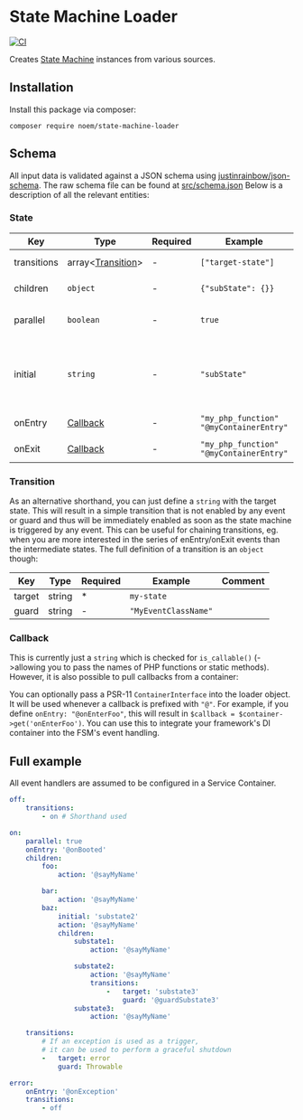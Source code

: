 # State Machine Loader

[![CI](https://github.com/NoemPHP/state-machine-loader/actions/workflows/ci.yml/badge.svg)](https://github.com/NoemPHP/state-machine-loader/actions/workflows/ci.yml)

Creates [State Machine](https://noemphp.github.io/state-machine/) instances from various sources.

## Installation

Install this package via composer:

`composer require noem/state-machine-loader`

## Schema

All input data is validated against a JSON schema
using [justinrainbow/json-schema](https://github.com/justinrainbow/json-schema). The raw schema file can be found
at [src/schema.json](https://github.com/NoemPHP/state-machine-loader/blob/master/src/schema.json)
Below is a description of all the relevant entities:

### State

|Key|Type|Required|Example|Comment  |
|---|---|---|---|---|
|transitions|array<[Transition](#transition)> | - | `["target-state"]`| Define which states can be reached from this state |
|children|`object`| - |`{"subState": {}}`| `Dictionary<string,State>`. Recursion |
|parallel|`boolean`| - |`true`| Flag this state as parallel.<br>All of its children will be active at the same time  |
|initial|`string`| - | `"subState"` | Only used for hierarchical states.<br>Determines which child state is initially active.<br> Defaults to the first child if omitted|
|onEntry|[Callback](#callback)  | - | `"my_php_function"`<br>`"@myContainerEntry"` | An action to run when this state is entered. |
|onExit|[Callback](#callback)  | - | `"my_php_function"`<br>`"@myContainerEntry"` | An action to run when this state is exited.  |

### Transition

As an alternative shorthand, you can just define a `string` with the target state. This will result in a simple
transition that is not enabled by any event or guard and thus will be immediately enabled as soon as the state machine
is triggered by any event. This can be useful for chaining transitions, eg. when you are more interested in the series
of enEntry/onExit events than the intermediate states. The full definition of a transition is an `object` though:

|Key|Type|Required|Example|Comment  |
|---|---|---|---|---|
|target|string| * | `my-state` |   |
|guard|string| - |`"MyEventClassName"`|   |

### Callback

This is currently just a `string` which is checked for `is_callable()` (->allowing you to pass the names of PHP
functions or static methods). However, it is also possible to pull callbacks from a container:

You can optionally pass a PSR-11 `ContainerInterface` into the loader object. It will be used whenever a callback is
prefixed with `"@"`. For example, if you define `onEntry: "@onEnterFoo"`, this will result
in `$callback = $container->get('onEnterFoo')`. You can use this to integrate your framework's DI container into the
FSM's event handling.

## Full example

All event handlers are assumed to be configured in a Service Container.

<!-- EXAMPLE -->

```yaml
off:
    transitions:
        - on # Shorthand used

on:
    parallel: true
    onEntry: '@onBooted'
    children:
        foo:
            action: '@sayMyName'

        bar:
            action: '@sayMyName'
        baz:
            initial: 'substate2'
            action: '@sayMyName'
            children:
                substate1:
                    action: '@sayMyName'

                substate2:
                    action: '@sayMyName'
                    transitions:
                        -   target: 'substate3'
                            guard: '@guardSubstate3'
                substate3:
                    action: '@sayMyName'

    transitions:
        # If an exception is used as a trigger,
        # it can be used to perform a graceful shutdown
        -   target: error
            guard: Throwable

error:
    onEntry: '@onException'
    transitions:
        - off
```

<!-- EXAMPLE -->
